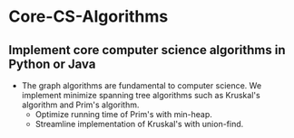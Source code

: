 # Core-CS-Algorithms
## Implement core computer science algorithms in Python or Java
* The graph algorithms are fundamental to computer science. We implement minimize spanning tree algorithms such as Kruskal's algorithm and Prim's algorithm. 
  * Optimize running time of Prim's with min-heap.
  * Streamline implementation of Kruskal's with union-find.
